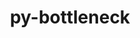 ---
title: "py-bottleneck"
layout: cache
categories: [package, develop-2023-12-03]
meta: {"versions": ["1.3.7"], "compilers": ["apple-clang@=15.0.0", "gcc@=11.1.0", "gcc@=11.3.0", "gcc@=11.4.0", "gcc@=7.5.0", "gcc@=9.4.0", "oneapi@=2023.2.0"], "oss": ["ubuntu18.04", "ubuntu20.04", "ubuntu22.04", "ventura"], "platforms": ["darwin", "linux"], "targets": ["aarch64", "neoverse_v1", "ppc64le", "x86_64_v3"], "stacks": ["data-vis-sdk", "e4s", "e4s-neoverse_v1", "e4s-oneapi", "e4s-power", "e4s-rocm-external", "ml-darwin-aarch64-mps", "ml-linux-x86_64-cpu", "ml-linux-x86_64-cuda", "ml-linux-x86_64-rocm", "radiuss", "root"], "num_specs": 20, "num_specs_by_stack": {"ml-darwin-aarch64-mps": 2, "root": 20, "radiuss": 1, "e4s-neoverse_v1": 2, "e4s-power": 3, "data-vis-sdk": 2, "e4s-rocm-external": 1, "e4s": 4, "e4s-oneapi": 3, "ml-linux-x86_64-cuda": 3, "ml-linux-x86_64-cpu": 3, "ml-linux-x86_64-rocm": 2}}
spec_details: [{"hash": "tywnykkzrb7wcxgurv7ya5t4wbpssffp", "compiler": "apple-clang@=15.0.0", "versions": ["1.3.7"], "os": "ventura", "platform": "darwin", "target": "aarch64", "variants": ["build_system=python_pip"], "stacks": ["ml-darwin-aarch64-mps", "root"], "size": "-", "tarball": "https://binaries.spack.io/releases/develop-2023-12-03/build_cache/darwin-ventura-aarch64/apple-clang-15.0.0/py-bottleneck-1.3.7/darwin-ventura-aarch64-apple-clang-15.0.0-py-bottleneck-1.3.7-tywnykkzrb7wcxgurv7ya5t4wbpssffp.spack"}, {"hash": "emedyncgpmpi5sswk3ugo345vxpgnrhh", "compiler": "apple-clang@=15.0.0", "versions": ["1.3.7"], "os": "ventura", "platform": "darwin", "target": "aarch64", "variants": ["build_system=python_pip"], "stacks": ["ml-darwin-aarch64-mps", "root"], "size": "-", "tarball": "https://binaries.spack.io/releases/develop-2023-12-03/build_cache/darwin-ventura-aarch64/apple-clang-15.0.0/py-bottleneck-1.3.7/darwin-ventura-aarch64-apple-clang-15.0.0-py-bottleneck-1.3.7-emedyncgpmpi5sswk3ugo345vxpgnrhh.spack"}, {"hash": "7syuy6c3z2b2ocjlresrm6ynx6bjznpj", "compiler": "gcc@=7.5.0", "versions": ["1.3.7"], "os": "ubuntu18.04", "platform": "linux", "target": "x86_64_v3", "variants": ["build_system=python_pip"], "stacks": ["radiuss", "root"], "size": "-", "tarball": "https://binaries.spack.io/releases/develop-2023-12-03/build_cache/linux-ubuntu18.04-x86_64_v3/gcc-7.5.0/py-bottleneck-1.3.7/linux-ubuntu18.04-x86_64_v3-gcc-7.5.0-py-bottleneck-1.3.7-7syuy6c3z2b2ocjlresrm6ynx6bjznpj.spack"}, {"hash": "b67ogggpvsd7lab2xz6k7fzutpguxy55", "compiler": "gcc@=11.4.0", "versions": ["1.3.7"], "os": "ubuntu20.04", "platform": "linux", "target": "neoverse_v1", "variants": ["build_system=python_pip"], "stacks": ["e4s-neoverse_v1", "root"], "size": "-", "tarball": "https://binaries.spack.io/releases/develop-2023-12-03/build_cache/linux-ubuntu20.04-neoverse_v1/gcc-11.4.0/py-bottleneck-1.3.7/linux-ubuntu20.04-neoverse_v1-gcc-11.4.0-py-bottleneck-1.3.7-b67ogggpvsd7lab2xz6k7fzutpguxy55.spack"}, {"hash": "c3r5condcah2wmiojsor5ghqi7znrf37", "compiler": "gcc@=11.4.0", "versions": ["1.3.7"], "os": "ubuntu20.04", "platform": "linux", "target": "neoverse_v1", "variants": ["build_system=python_pip"], "stacks": ["e4s-neoverse_v1", "root"], "size": "-", "tarball": "https://binaries.spack.io/releases/develop-2023-12-03/build_cache/linux-ubuntu20.04-neoverse_v1/gcc-11.4.0/py-bottleneck-1.3.7/linux-ubuntu20.04-neoverse_v1-gcc-11.4.0-py-bottleneck-1.3.7-c3r5condcah2wmiojsor5ghqi7znrf37.spack"}, {"hash": "bs2agblbpjrj356nyr6pagfhadg7pmml", "compiler": "gcc@=9.4.0", "versions": ["1.3.7"], "os": "ubuntu20.04", "platform": "linux", "target": "ppc64le", "variants": ["build_system=python_pip"], "stacks": ["root", "e4s-power"], "size": "-", "tarball": "https://binaries.spack.io/releases/develop-2023-12-03/build_cache/linux-ubuntu20.04-ppc64le/gcc-9.4.0/py-bottleneck-1.3.7/linux-ubuntu20.04-ppc64le-gcc-9.4.0-py-bottleneck-1.3.7-bs2agblbpjrj356nyr6pagfhadg7pmml.spack"}, {"hash": "gijvfyxd4kclawadljt6hl63wmz2bfia", "compiler": "gcc@=9.4.0", "versions": ["1.3.7"], "os": "ubuntu20.04", "platform": "linux", "target": "ppc64le", "variants": ["build_system=python_pip"], "stacks": ["root", "e4s-power"], "size": "-", "tarball": "https://binaries.spack.io/releases/develop-2023-12-03/build_cache/linux-ubuntu20.04-ppc64le/gcc-9.4.0/py-bottleneck-1.3.7/linux-ubuntu20.04-ppc64le-gcc-9.4.0-py-bottleneck-1.3.7-gijvfyxd4kclawadljt6hl63wmz2bfia.spack"}, {"hash": "u7agiavs6r4ippvat274j2ym22fd7yzw", "compiler": "gcc@=9.4.0", "versions": ["1.3.7"], "os": "ubuntu20.04", "platform": "linux", "target": "ppc64le", "variants": ["build_system=python_pip"], "stacks": ["root", "e4s-power"], "size": "-", "tarball": "https://binaries.spack.io/releases/develop-2023-12-03/build_cache/linux-ubuntu20.04-ppc64le/gcc-9.4.0/py-bottleneck-1.3.7/linux-ubuntu20.04-ppc64le-gcc-9.4.0-py-bottleneck-1.3.7-u7agiavs6r4ippvat274j2ym22fd7yzw.spack"}, {"hash": "gwnsxpcprlhytbigdmrtsnr3swaaj6x6", "compiler": "gcc@=11.1.0", "versions": ["1.3.7"], "os": "ubuntu20.04", "platform": "linux", "target": "x86_64_v3", "variants": ["build_system=python_pip"], "stacks": ["data-vis-sdk", "root"], "size": "-", "tarball": "https://binaries.spack.io/releases/develop-2023-12-03/build_cache/linux-ubuntu20.04-x86_64_v3/gcc-11.1.0/py-bottleneck-1.3.7/linux-ubuntu20.04-x86_64_v3-gcc-11.1.0-py-bottleneck-1.3.7-gwnsxpcprlhytbigdmrtsnr3swaaj6x6.spack"}, {"hash": "bzhpt436gsdacojsodpzlrpywaou7xet", "compiler": "gcc@=11.1.0", "versions": ["1.3.7"], "os": "ubuntu20.04", "platform": "linux", "target": "x86_64_v3", "variants": ["build_system=python_pip"], "stacks": ["data-vis-sdk", "root"], "size": "-", "tarball": "https://binaries.spack.io/releases/develop-2023-12-03/build_cache/linux-ubuntu20.04-x86_64_v3/gcc-11.1.0/py-bottleneck-1.3.7/linux-ubuntu20.04-x86_64_v3-gcc-11.1.0-py-bottleneck-1.3.7-bzhpt436gsdacojsodpzlrpywaou7xet.spack"}, {"hash": "2dkeruqvxrtrqqgc3em7vaehum6gdy6b", "compiler": "gcc@=11.4.0", "versions": ["1.3.7"], "os": "ubuntu20.04", "platform": "linux", "target": "x86_64_v3", "variants": ["build_system=python_pip"], "stacks": ["e4s-rocm-external", "e4s", "root"], "size": "-", "tarball": "https://binaries.spack.io/releases/develop-2023-12-03/build_cache/linux-ubuntu20.04-x86_64_v3/gcc-11.4.0/py-bottleneck-1.3.7/linux-ubuntu20.04-x86_64_v3-gcc-11.4.0-py-bottleneck-1.3.7-2dkeruqvxrtrqqgc3em7vaehum6gdy6b.spack"}, {"hash": "inmskmzycmb2jwodsh724fiiqzztwjkj", "compiler": "gcc@=11.4.0", "versions": ["1.3.7"], "os": "ubuntu20.04", "platform": "linux", "target": "x86_64_v3", "variants": ["build_system=python_pip"], "stacks": ["e4s", "root"], "size": "-", "tarball": "https://binaries.spack.io/releases/develop-2023-12-03/build_cache/linux-ubuntu20.04-x86_64_v3/gcc-11.4.0/py-bottleneck-1.3.7/linux-ubuntu20.04-x86_64_v3-gcc-11.4.0-py-bottleneck-1.3.7-inmskmzycmb2jwodsh724fiiqzztwjkj.spack"}, {"hash": "vgurnkemlb64pcadnq7h3wblhiczmx3x", "compiler": "gcc@=11.4.0", "versions": ["1.3.7"], "os": "ubuntu20.04", "platform": "linux", "target": "x86_64_v3", "variants": ["build_system=python_pip"], "stacks": ["e4s", "root"], "size": "-", "tarball": "https://binaries.spack.io/releases/develop-2023-12-03/build_cache/linux-ubuntu20.04-x86_64_v3/gcc-11.4.0/py-bottleneck-1.3.7/linux-ubuntu20.04-x86_64_v3-gcc-11.4.0-py-bottleneck-1.3.7-vgurnkemlb64pcadnq7h3wblhiczmx3x.spack"}, {"hash": "s34it5xpgmjuec46zrlskunx2nyi2im2", "compiler": "gcc@=11.4.0", "versions": ["1.3.7"], "os": "ubuntu20.04", "platform": "linux", "target": "x86_64_v3", "variants": ["build_system=python_pip"], "stacks": ["e4s", "root"], "size": "-", "tarball": "https://binaries.spack.io/releases/develop-2023-12-03/build_cache/linux-ubuntu20.04-x86_64_v3/gcc-11.4.0/py-bottleneck-1.3.7/linux-ubuntu20.04-x86_64_v3-gcc-11.4.0-py-bottleneck-1.3.7-s34it5xpgmjuec46zrlskunx2nyi2im2.spack"}, {"hash": "2an3lnygxros2h253xzyh4fsqlos2yv5", "compiler": "oneapi@=2023.2.0", "versions": ["1.3.7"], "os": "ubuntu20.04", "platform": "linux", "target": "x86_64_v3", "variants": ["build_system=python_pip"], "stacks": ["e4s-oneapi", "root"], "size": "-", "tarball": "https://binaries.spack.io/releases/develop-2023-12-03/build_cache/linux-ubuntu20.04-x86_64_v3/oneapi-2023.2.0/py-bottleneck-1.3.7/linux-ubuntu20.04-x86_64_v3-oneapi-2023.2.0-py-bottleneck-1.3.7-2an3lnygxros2h253xzyh4fsqlos2yv5.spack"}, {"hash": "c7iqtfvfuq5yg7vwpfseql6sbta22b4u", "compiler": "oneapi@=2023.2.0", "versions": ["1.3.7"], "os": "ubuntu20.04", "platform": "linux", "target": "x86_64_v3", "variants": ["build_system=python_pip"], "stacks": ["e4s-oneapi", "root"], "size": "-", "tarball": "https://binaries.spack.io/releases/develop-2023-12-03/build_cache/linux-ubuntu20.04-x86_64_v3/oneapi-2023.2.0/py-bottleneck-1.3.7/linux-ubuntu20.04-x86_64_v3-oneapi-2023.2.0-py-bottleneck-1.3.7-c7iqtfvfuq5yg7vwpfseql6sbta22b4u.spack"}, {"hash": "hnymrsoqnl3t3murzbo5rp5dqzw2eh56", "compiler": "oneapi@=2023.2.0", "versions": ["1.3.7"], "os": "ubuntu20.04", "platform": "linux", "target": "x86_64_v3", "variants": ["build_system=python_pip"], "stacks": ["e4s-oneapi", "root"], "size": "-", "tarball": "https://binaries.spack.io/releases/develop-2023-12-03/build_cache/linux-ubuntu20.04-x86_64_v3/oneapi-2023.2.0/py-bottleneck-1.3.7/linux-ubuntu20.04-x86_64_v3-oneapi-2023.2.0-py-bottleneck-1.3.7-hnymrsoqnl3t3murzbo5rp5dqzw2eh56.spack"}, {"hash": "scbkpu7pjovqlnklrgvcefxtoxzuvgmi", "compiler": "gcc@=11.3.0", "versions": ["1.3.7"], "os": "ubuntu22.04", "platform": "linux", "target": "x86_64_v3", "variants": ["build_system=python_pip"], "stacks": ["ml-linux-x86_64-cuda", "root", "ml-linux-x86_64-cpu"], "size": "-", "tarball": "https://binaries.spack.io/releases/develop-2023-12-03/build_cache/linux-ubuntu22.04-x86_64_v3/gcc-11.3.0/py-bottleneck-1.3.7/linux-ubuntu22.04-x86_64_v3-gcc-11.3.0-py-bottleneck-1.3.7-scbkpu7pjovqlnklrgvcefxtoxzuvgmi.spack"}, {"hash": "ig7m5p5rpuyesz6zoltx7xhlicuvz5sk", "compiler": "gcc@=11.3.0", "versions": ["1.3.7"], "os": "ubuntu22.04", "platform": "linux", "target": "x86_64_v3", "variants": ["build_system=python_pip"], "stacks": ["ml-linux-x86_64-rocm", "ml-linux-x86_64-cuda", "root", "ml-linux-x86_64-cpu"], "size": "-", "tarball": "https://binaries.spack.io/releases/develop-2023-12-03/build_cache/linux-ubuntu22.04-x86_64_v3/gcc-11.3.0/py-bottleneck-1.3.7/linux-ubuntu22.04-x86_64_v3-gcc-11.3.0-py-bottleneck-1.3.7-ig7m5p5rpuyesz6zoltx7xhlicuvz5sk.spack"}, {"hash": "pwooxes4gjhuav4kbeflrnu56w2rojcn", "compiler": "gcc@=11.3.0", "versions": ["1.3.7"], "os": "ubuntu22.04", "platform": "linux", "target": "x86_64_v3", "variants": ["build_system=python_pip"], "stacks": ["ml-linux-x86_64-rocm", "ml-linux-x86_64-cuda", "root", "ml-linux-x86_64-cpu"], "size": "-", "tarball": "https://binaries.spack.io/releases/develop-2023-12-03/build_cache/linux-ubuntu22.04-x86_64_v3/gcc-11.3.0/py-bottleneck-1.3.7/linux-ubuntu22.04-x86_64_v3-gcc-11.3.0-py-bottleneck-1.3.7-pwooxes4gjhuav4kbeflrnu56w2rojcn.spack"}]
---